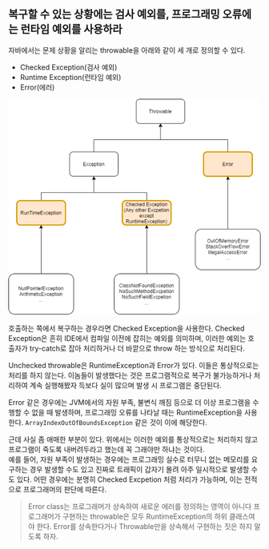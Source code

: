 ## 복구할 수 있는 상황에는 검사 예외를, 프로그래밍 오류에는 런타임 예외를 사용하라

자바에서는 문제 상황을 알리는 throwable을 아래와 같이 세 개로 정의할 수 있다.
- Checked Exception(검사 예외)
- Runtime Exception(런타임 예외)
- Error(에러)

![throwable](/images/throwable.png)  

호출하는 쪽에서 복구하는 경우라면 Checked Exception을 사용한다. 
Checked Exception은 흔히 IDE에서 컴파일 이전에 잡히는 예외를 의미하며, 
이러한 예외는 호출자가 try-catch로 잡아 처리하거나 더 바깥으로 throw 하는 방식으로 처리된다.   

Unchecked throwable은 RuntimeException과 Error가 있다. 
이들은 통상적으로는 처리를 하지 않는다. 
이놈들이 발생했다는 것은 프로그램적으로 복구가 불가능하거나 처리하여 계속 실행해봤자 득보다 실이 많으며 발생 시 프로그램은 중단된다.  

Error 같은 경우에는 JVM에서의 자원 부족, 불변식 깨짐 등으로 더 이상 프로그램을 수행할 수 없을 때 발생하며, 
프로그래밍 오류를 나타날 때는 RuntimeException을 사용한다. ```ArrayIndexOutOfBoundsException``` 같은 것이 이에 해당한다.  

근데 사실 좀 애매한 부분이 있다. 
위에서는 이러한 예외를 통상적으로는 처리하지 않고 프로그램이 죽도록 내버려두라고 했는데 꼭 그래야만 하냐는 것이다.  
예를 들어, 자원 부족이 발생하는 경우에는 프로그래밍 실수로 터무니 없는 메모리를 요구하는 경우 발생할 수도 있고 
진짜로 트래픽이 갑자기 몰려 아주 일시적으로 발생할 수도 있다. 
어떤 경우에는 분명히 Checked Excpetion 처럼 처리가 가능하며, 이는 전적으로 프로그래머의 판단에 따른다.

> Error class는 프로그래머가 상속하여 새로운 에러를 정의하는 영역이 아니다
> 프로그래머가 구현하는 throwable은 모두 RuntimeException의 하위 클래스여야 한다. 
> Error를 상속한다거나 Throwable만을 상속해서 구현하는 짓은 하지 말도록 하자.
